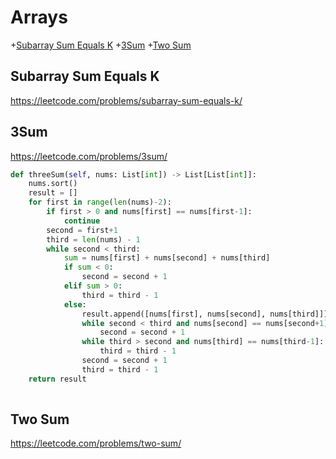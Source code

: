 # Arrays

+[Subarray Sum Equals K](#subarray-sum-equals-k)
+[3Sum](#3sum)
+[Two Sum](#two-sum)

## Subarray Sum Equals K

https://leetcode.com/problems/subarray-sum-equals-k/

## 3Sum

https://leetcode.com/problems/3sum/

```python
def threeSum(self, nums: List[int]) -> List[List[int]]:
    nums.sort()
    result = []
    for first in range(len(nums)-2):
        if first > 0 and nums[first] == nums[first-1]:
            continue
        second = first+1
        third = len(nums) - 1
        while second < third:
            sum = nums[first] + nums[second] + nums[third]
            if sum < 0:
                second = second + 1
            elif sum > 0:
                third = third - 1
            else:
                result.append([nums[first], nums[second], nums[third]])
                while second < third and nums[second] == nums[second+1]:
                    second = second + 1
                while third > second and nums[third] == nums[third-1]:
                    third = third - 1
                second = second + 1
                third = third - 1
    return result
    
```

## Two Sum

https://leetcode.com/problems/two-sum/
